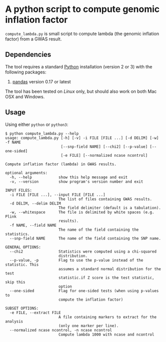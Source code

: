 # A python script to compute genomic inflation factor

`compute_lambda.py` is small script to compute lambda (the genomic inflation
factor) from a GWAS result.


## Dependencies

The tool requires a standard [Python](http://python.org/) installation (version
2 or 3) with the following packages:

1. [pandas](http://pandas.pydata.org/) version 0.17 or latest

The tool has been tested on *Linux* only, but should also work on both Mac OSX
and Windows.


## Usage

Using either `python` or `python3`:

```console
$ python compute_lambda.py --help
usage: compute_lambda.py [-h] [-v] -i FILE [FILE ...] [-d DELIM] [-w] -f NAME
                         [--snp-field NAME] [--chi2] [--p-value] [--one-sided]
                         [-e FILE] [--normalized ncase ncontrol]

Compute inflation factor (lambda) in GWAS results.

optional arguments:
  -h, --help            show this help message and exit
  -v, --version         show program's version number and exit

INPUT FILES:
  -i FILE [FILE ...], --input FILE [FILE ...]
                        The list of files containing GWAS results.
  -d DELIM, --delim DELIM
                        The field delimiter (default is a tabulation).
  -w, --whitespace      The file is delimited by white spaces (e.g. Plink
                        results).
  -f NAME, --field NAME
                        The name of the field containing the statistics.
  --snp-field NAME      The name of the field containing the SNP name.

GENERAL OPTIONS:
  --chi2                Statistics were computed using a chi-squared
                        distribution.
  --p-value, -p         Flag to use the p-value instead of the statistic. This
                        assumes a standard normal distribution for the test
                        statistic.if Z score is the test statistic, skip this
                        option
  --one-sided           Flag for one-sided tests (when using p-values to
                        compute the inflation factor)

SUBSET OPTIONS:
  -e FILE, --extract FILE
                        A file containing markers to extract for the analysis
                        (only one marker per line).
  --normalized ncase ncontrol, -n ncase ncontrol
                        Compute lambda 1000 with ncase and ncontrol
                        
```

